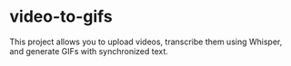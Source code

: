 # video-to-gifs
This project allows you to upload videos, transcribe them using Whisper, and generate GIFs with synchronized text.
